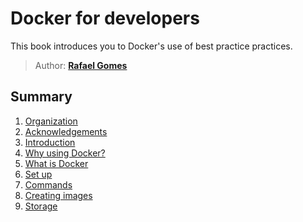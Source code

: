 # Docker for developers

This book introduces you to Docker's use of best practice practices.

> Author: **[Rafael Gomes](https://github.com/gomex)**

## Summary

1. [Organization](manuscript/organization.md)
1. [Acknowledgements](manuscript/acknowledgements.md)
1. [Introduction](manuscript/introduction.md)
1. [Why using Docker?](manuscript/why.md)
1. [What is Docker](manuscript/whatis.md)
1. [Set up](manuscript/setup.md)
1. [Commands](manuscript/command.md)
1. [Creating images](manuscript/creatingimages.md)
1. [Storage](manuscript/storage.md)
